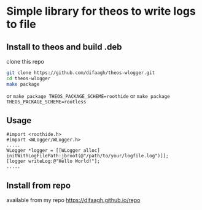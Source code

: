 # Simple library for theos to write logs to file

## Install to theos and build .deb

clone this repo

```bash
git clone https://github.com/difaagh/theos-wlogger.git
cd theos-wlogger
make package
```

or `make package THEOS_PACKAGE_SCHEME=roothide` or `make package THEOS_PACKAGE_SCHEME=rootless`

## Usage

```objc
#import <roothide.h>
#import <WLogger/WLogger.h>
.....
WLogger *logger = [[WLogger alloc] initWithLogFilePath:jbroot(@"/path/to/your/logfile.log")]];
[logger writeLog:@"Hello World!"];
.....
```

## Install from repo

available from my repo https://difaagh.github.io/repo
